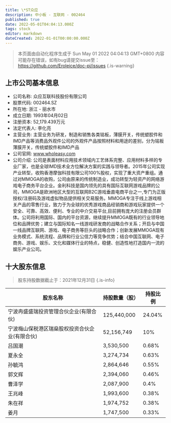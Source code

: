 ```yaml
---
title: \*ST众应
description: 中小板 - 互联网 - 002464
published: true
date: 2022-05-01T04:04:13.000Z
tags: stock
editor: markdown
dateCreated: 2022-01-01T00:00:00.000Z
---
```


> 本页面由自动化程序生成于 Sun May 01 2022 04:04:13 GMT+0800
> 内容可能存在错误，如有bug请提交issue至：https://github.com/Eroleice/doc-pi/issues
{.is-warning}

## 上市公司基本信息
- 公司名称: 众应互联科技股份有限公司
- 股票代码: 002464.SZ
- 所在地: 浙江 - 丽水市
- 成立日期: 1993年04月02日
- 注册资本: 52,179.439万元
- 法定代表人: 李化亮
- 主营业务: 主营业务为研发，制造和销售各类铭板，薄膜开关，传统塑胶件和IMD产品等消费品外观件公司的外观件产品按照材料和用途的差别，分为铭板薄膜开关，传统塑胶件和IMD产品
- 公司官网: www.wholeasy.com
- 公司介绍: 公司是表面材料应用技术领域内工艺体系完整、应用材料多样的专业厂家，也是全球IMD技术全方位解决方案的实践与领导者。2015年公司实现产业转型，收购香港摩伽科技有限公司100%股权，实现了重大资产重组。通过对MMOGA的收购，公司由原来的传统制造业，成功转型为轻资产的网络游戏电子商务平台企业。金利科技是国内领先的具有国际互联网游戏品牌的公司，MMOGA是欧洲地区大型的互联网B2C游戏垂直电商平台之一,专门为正版授权/注册码及游戏虚拟物品提供相关交易服务。MMOGA专注于线上游戏相关产品的零售行业，致力于为全球的优秀游戏商品经销商和游戏玩家提供一个安全、可靠、高效、便利、专业的中介交易平台,目前拥有庞大的注册会员群体。公司将利用国际、国内的平台资源，继续提升MMOGA既有的行业领导地位和品牌优势；建立与国际知名一线游戏研发商的战略合作关系；开启与中国一线品牌互联网、游戏、电子商务等巨头的战略合作；创新发展MMOGA现有业务模式、系统流程、品牌和行业公信力等竞争优势；结合中国互联网、电子商务、游戏、娱乐、文化和媒体行业的特点，稳健、创造性地打造国内一流的娱乐产业公司。


## 十大股东信息
> 股东持股数据截止于：2021年12月31日
{.is-info}

| 股东名称 | 持股数量（股） | 持股比例 |
| --- | --- | --- |
| 宁波冉盛盛瑞投资管理合伙企业(有限合伙) | 125,440,000 | 24.04% |
| 宁波梅山保税港区瑞燊股权投资合伙企业(有限合伙) | 52,156,749 | 10% |
| 吕国潮 | 3,530,500 | 0.68% |
| 夏永全 | 3,274,734 | 0.63% |
| 孙毓鸿 | 2,864,646 | 0.55% |
| 郭文辉 | 2,394,060 | 0.46% |
| 曹泽学 | 2,087,900 | 0.4% |
| 王兆峰 | 1,993,600 | 0.38% |
| 朱在祥 | 1,974,752 | 0.38% |
| 姜月 | 1,747,500 | 0.33% |




